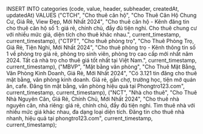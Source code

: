 INSERT INTO categories (code, value, header, subheader, createdAt, updatedAt) VALUES
("CTCH", "Cho thuê căn hộ", "Cho Thuê Căn Hộ Chung Cư, Giá Rẻ, View Đẹp, Mới Nhất 2024",
"Cho thuê căn hộ - Kênh đăng tin cho thuê căn hộ số 1: giá rẻ, chính chủ, đầy đủ tiện nghi. Cho thuê chung cư với nhiều mức giá, diện tích cho thuê khác nhau.", current_timestamp, current_timestamp),
("CTPT", "Cho thuê phòng trọ", "Cho Thuê Phòng Trọ, Giá Rẻ, Tiện Nghi, Mới Nhất 2024",
"Cho thuê phòng trọ - Kênh thông tin số 1 về phòng trọ giá rẻ, phòng trọ sinh viên, phòng trọ cao cấp mới nhất năm 2024. Tất cả nhà trọ cho thuê giá tốt nhất tại Việt Nam.", current_timestamp, current_timestamp),
("MBVP", "Mặt bằng văn phòng", "Cho Thuê Mặt Bằng, Văn Phòng Kinh Doanh, Giá Rẻ, Mới Nhất 2024",
"Có 3.121 tin đăng cho thuê mặt bằng, văn phòng kinh doanh. Giá rẻ, gần chợ, trường học, tiện mở quán ăn, cafe. Đăng tin mặt bằng, văn phòng hiệu quả tại Phongtro123.com", current_timestamp, current_timestamp),
("NCT", "Nhà cho thuê", "Cho Thuê Nhà Nguyên Căn, Giá Rẻ, Chính Chủ, Mới Nhất 2024",
"Cho thuê nhà nguyên căn, nhà riêng: giá rẻ, chính chủ, đầy đủ tiện nghi. Tìm thuê nhà với nhiều mức giá khác nhau, đa dạng loại diện tích. Đăng tin cho thuê nhà nhanh, hiệu quả tại phongtro123.com", current_timestamp, current_timestamp);
